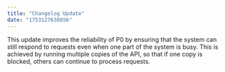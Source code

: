 ```yaml
---
title: "Changelog Update"
date: "1753127638856"
---
```


This update improves the reliability of P0 by ensuring that the system can still respond to requests even when one part of the system is busy. This is achieved by running multiple copies of the API, so that if one copy is blocked, others can continue to process requests.


